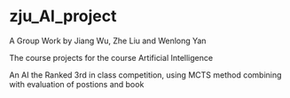 # zju_AI_project
A Group Work by Jiang Wu, Zhe Liu and Wenlong Yan  

The course projects for the course Artificial Intelligence  

An AI the Ranked 3rd in class competition, using MCTS method combining with evaluation of postions and book
